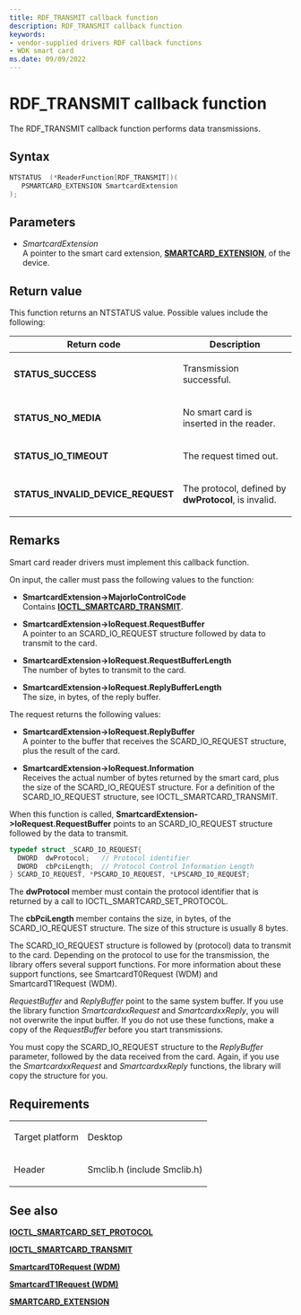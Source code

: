 ```yaml
---
title: RDF_TRANSMIT callback function
description: RDF_TRANSMIT callback function
keywords:
- vendor-supplied drivers RDF callback functions
- WDK smart card
ms.date: 09/09/2022
---
```


# RDF\_TRANSMIT callback function

The RDF\_TRANSMIT callback function performs data transmissions.

## Syntax

``` c++
NTSTATUS  (*ReaderFunction[RDF_TRANSMIT])(
   PSMARTCARD_EXTENSION SmartcardExtension
);
```

## Parameters

- *SmartcardExtension*  
    A pointer to the smart card extension, [**SMARTCARD\_EXTENSION**](/windows-hardware/drivers/ddi/smclib/ns-smclib-_smartcard_extension), of the device.

## Return value

This function returns an NTSTATUS value. Possible values include the following:

<table>
<thead>
<tr class="header">
<th>Return code</th>
<th>Description</th>
</tr>
</thead>
<tbody>
<tr class="odd">
<td><strong>STATUS_SUCCESS</strong></td>
<td><p>Transmission successful.</p></td>
</tr>
<tr class="even">
<td><strong>STATUS_NO_MEDIA</strong></td>
<td><p>No smart card is inserted in the reader.</p></td>
</tr>
<tr class="odd">
<td><strong>STATUS_IO_TIMEOUT</strong></td>
<td><p>The request timed out.</p></td>
</tr>
<tr class="even">
<td><strong>STATUS_INVALID_DEVICE_REQUEST</strong></td>
<td><p>The protocol, defined by <strong>dwProtocol</strong>, is invalid.</p></td>
</tr>
</tbody>
</table>

## Remarks

Smart card reader drivers must implement this callback function.

On input, the caller must pass the following values to the function:

  - **SmartcardExtension-\>MajorIoControlCode**  
    Contains [**IOCTL\_SMARTCARD\_TRANSMIT**](/windows-hardware/drivers/ddi/winsmcrd/ni-winsmcrd-ioctl_smartcard_transmit).

  - **SmartcardExtension-\>IoRequest.RequestBuffer**  
    A pointer to an SCARD\_IO\_REQUEST structure followed by data to transmit to the card.

  - **SmartcardExtension-\>IoRequest.RequestBufferLength**  
    The number of bytes to transmit to the card.

  - **SmartcardExtension-\>IoRequest.ReplyBufferLength**  
    The size, in bytes, of the reply buffer.

The request returns the following values:

  - **SmartcardExtension-\>IoRequest.ReplyBuffer**  
    A pointer to the buffer that receives the SCARD\_IO\_REQUEST structure, plus the result of the card.

  - **SmartcardExtension-\>IoRequest.Information**  
    Receives the actual number of bytes returned by the smart card, plus the size of the SCARD\_IO\_REQUEST structure. For a definition of the SCARD\_IO\_REQUEST structure, see IOCTL\_SMARTCARD\_TRANSMIT.

When this function is called, **SmartcardExtension-\>IoRequest.RequestBuffer** points to an SCARD\_IO\_REQUEST structure followed by the data to transmit.

``` c++
typedef struct _SCARD_IO_REQUEST{
  DWORD  dwProtocol;   // Protocol identifier
  DWORD  cbPciLength;  // Protocol Control Information Length
} SCARD_IO_REQUEST, *PSCARD_IO_REQUEST, *LPSCARD_IO_REQUEST;
```

The **dwProtocol** member must contain the protocol identifier that is returned by a call to IOCTL\_SMARTCARD\_SET\_PROTOCOL.

The **cbPciLength** member contains the size, in bytes, of the SCARD\_IO\_REQUEST structure. The size of this structure is usually 8 bytes.

The SCARD\_IO\_REQUEST structure is followed by (protocol) data to transmit to the card. Depending on the protocol to use for the transmission, the library offers several support functions. For more information about these support functions, see SmartcardT0Request (WDM) and SmartcardT1Request (WDM).

*RequestBuffer* and *ReplyBuffer* point to the same system buffer. If you use the library function *SmartcardxxRequest* and *SmartcardxxReply*, you will not overwrite the input buffer. If you do not use these functions, make a copy of the *RequestBuffer* before you start transmissions.

You must copy the SCARD\_IO\_REQUEST structure to the *ReplyBuffer* parameter, followed by the data received from the card. Again, if you use the *SmartcardxxRequest* and *SmartcardxxReply* functions, the library will copy the structure for you.

## Requirements

<table>
<tbody>
<tr class="odd">
<td><p>Target platform</p></td>
<td>Desktop</td>
</tr>
<tr class="even">
<td><p>Header</p></td>
<td>Smclib.h (include Smclib.h)</td>
</tr>
</tbody>
</table>

## See also

[**IOCTL\_SMARTCARD\_SET\_PROTOCOL**](/windows-hardware/drivers/ddi/winsmcrd/ni-winsmcrd-ioctl_smartcard_set_protocol)

[**IOCTL\_SMARTCARD\_TRANSMIT**](/windows-hardware/drivers/ddi/winsmcrd/ni-winsmcrd-ioctl_smartcard_transmit)

[**SmartcardT0Request (WDM)**](https://msdn.microsoft.com/library/ff548965\(v=vs.85\))

[**SmartcardT1Request (WDM)**](https://msdn.microsoft.com/library/ff548969\(v=vs.85\))

[**SMARTCARD\_EXTENSION**](/windows-hardware/drivers/ddi/smclib/ns-smclib-_smartcard_extension)

